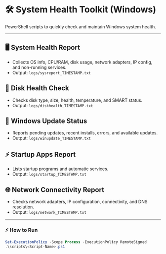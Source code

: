 # 🛠️ System Health Toolkit (Windows)

PowerShell scripts to quickly check and maintain Windows system health.

---

## 🖥️ System Health Report
- Collects OS info, CPU/RAM, disk usage, network adapters, IP config, and non-running services.
- Output: `logs/sysreport_TIMESTAMP.txt`

## 💾 Disk Health Check
- Checks disk type, size, health, temperature, and SMART status.
- Output: `logs/diskhealth_TIMESTAMP.txt`

## 🔄 Windows Update Status
- Reports pending updates, recent installs, errors, and available updates.
- Output: `logs/winupdate_TIMESTAMP.txt`

## ⚡ Startup Apps Report
- Lists startup programs and automatic services.
- Output: `logs/startup_TIMESTAMP.txt`

## 🌐 Network Connectivity Report
- Checks network adapters, IP configuration, connectivity, and DNS resolution.
- Output: `logs/network_TIMESTAMP.txt`

---

### ⚡ How to Run
```powershell
Set-ExecutionPolicy -Scope Process -ExecutionPolicy RemoteSigned
.\scripts\<Script-Name>.ps1
